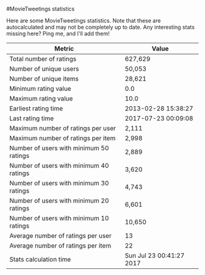 #MovieTweetings statistics

Here are some MovieTweetings statistics. Note that these are autocalculated and may not be completely up to date. Any interesting stats missing here? Ping me, and I'll add them!

Metric | Value
--- | ---
Total number of ratings                 | 627,629
Number of unique users                  | 50,053
Number of unique items                  | 28,621
Minimum rating value                    | 0.0
Maximum rating value                    | 10.0
Earliest rating time                    | 2013-02-28 15:38:27
Last rating time                        | 2017-07-23 00:09:08
Maximum number of ratings per user      | 2,111
Maximum number of ratings per item      | 2,998
Number of users with minimum 50 ratings | 2,889
Number of users with minimum 40 ratings | 3,620
Number of users with minimum 30 ratings | 4,743
Number of users with minimum 20 ratings | 6,601
Number of users with minimum 10 ratings | 10,650
Average number of ratings per user      | 13
Average number of ratings per item      | 22
Stats calculation time                  | Sun Jul 23 00:41:27 2017

